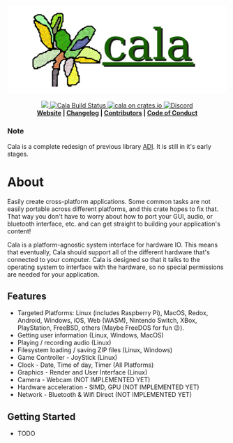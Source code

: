 <p align="center">
  <img alt="Cala" src="https://raw.githubusercontent.com/Aldarobot/cala/v0.5.0/logo.svg">
</p>
<p align="center">
  <a href="https://docs.rs/cala">
    <img src="https://docs.rs/cala/badge.svg">
  </a>
  <a href="https://travis-ci.com/Aldarobot/cala">
      <img src="https://api.travis-ci.com/Aldarobot/cala.svg?branch=stable" alt="Cala Build Status">
  </a>
  <a href="https://crates.io/crates/cala">
      <img src="http://img.shields.io/crates/v/cala.svg?label=cala" alt = "cala on crates.io">
  </a>
  <a href="https://discord.gg/nXwF59K">
    <img src="https://img.shields.io/badge/discord-join%20server-green.svg?style=flat-square" alt="Discord">
  </a>
  <br>
  <strong><a href="https://aldarobot.github.io/cala/">Website</a> | <a href="https://aldarobot.github.io/cala/CHANGELOG">Changelog</a> | <a href=https://aldarobot.github.io/cala/CONTRIBUTORS>Contributors</a> | <a href=https://aldarobot.github.io/cala/CODEOFCONDUCT>Code of Conduct</a> </strong>
</p>

### Note
Cala is a complete redesign of previous library [ADI](https://crates.io/crates/adi).  It is still in it's early stages.

# About
Easily create cross-platform applications.  Some common tasks are not easily portable across different platforms, and this crate hopes to fix that.  That way you don't have to worry about how to port your GUI, audio, or bluetooth interface, etc. and can get straight to building your application's content!

Cala is a platform-agnostic system interface for hardware IO.  This means that eventually, Cala should support all of the different hardware that's connected to your computer.  Cala is designed so that it talks to the operating system to interface with the hardware, so no special permissions are needed for your application.

## Features
- Targeted Platforms: Linux (includes Raspberry Pi), MacOS, Redox, Android, Windows, iOS, Web (WASM), Nintendo Switch, XBox, PlayStation, FreeBSD, others (Maybe FreeDOS for fun 😉️).
- Getting user information (Linux, Windows, MacOS)
- Playing / recording audio (Linux)
- Filesystem loading / saving ZIP files (Linux, Windows)
- Game Controller - JoyStick (Linux)
- Clock - Date, Time of day, Timer (All Platforms)
- Graphics - Render and User Interface (Linux)
- Camera - Webcam (NOT IMPLEMENTED YET)
- Hardware acceleration - SIMD, GPU (NOT IMPLEMENTED YET)
- Network - Bluetooth & Wifi Direct (NOT IMPLEMENTED YET)

## Getting Started
- TODO
